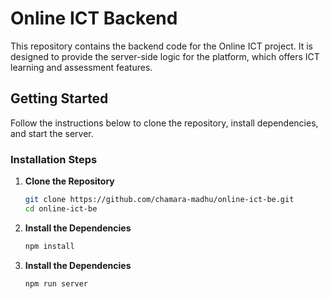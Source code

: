 # Online ICT Backend

This repository contains the backend code for the Online ICT project. It is designed to provide the server-side logic for the platform, which offers ICT learning and assessment features.

## Getting Started

Follow the instructions below to clone the repository, install dependencies, and start the server.

### Installation Steps

1. **Clone the Repository**

   ```bash
   git clone https://github.com/chamara-madhu/online-ict-be.git
   cd online-ict-be
   ```

2. **Install the Dependencies**

   ```bash
   npm install
   ```

3. **Install the Dependencies**
   ```bash
   npm run server
   ```
